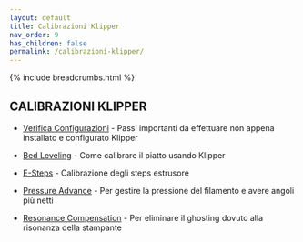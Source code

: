 ```yaml
---
layout: default
title: Calibrazioni Klipper
nav_order: 9
has_children: false
permalink: /calibrazioni-klipper/
---
```


{% include breadcrumbs.html %}

## CALIBRAZIONI KLIPPER

* [Verifica Configurazioni](https://github.com/KevinOConnor/klipper/blob/master/docs/Config_checks.md) - Passi importanti da effettuare non appena installato e configurato Klipper

* [Bed Leveling](https://www.klipper3d.org/Bed_Level.html) - Come calibrare il piatto usando Klipper
* [E-Steps](https://github.com/KevinOConnor/klipper/blob/master/docs/Rotation_Distance.md#calibrating-rotation_distance-on-extruders) - Calibrazione degli steps estrusore
* [Pressure Advance](https://github.com/KevinOConnor/klipper/blob/master/docs/Pressure_Advance.md) - Per gestire la pressione del filamento e avere angoli più netti
* [Resonance Compensation](https://www.klipper3d.org/Resonance_Compensation.html) - Per eliminare il ghosting dovuto alla risonanza della stampante
